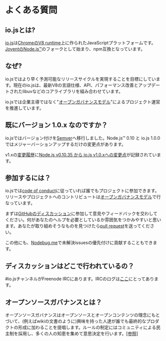 <!-- 
# FAQ 
-->

# よくある質問

<!-- 
## What is io.js? 
-->

## io.jsとは?

<!-- 
[io.js](https://github.com/nodejs/io.js) is a JavaScript platform built on [Chrome's V8 runtime](http://code.google.com/p/v8/). This project began as a fork of [Joyent's Node.js™](https://nodejs.org/) and is compatible with the [npm](https://www.npmjs.com/) ecosystem. 
-->

[io.js](https://github.com/nodejs/io.js)は[ChromeのV8 runtime](http://code.google.com/p/v8/)上に作られたJavaScriptプラットフォームです。[JoyentのNode.js™](https://nodejs.org/)のフォークとして始まり、npm互換となっています。

<!-- 
## Why? 
-->

## なぜ?

<!-- 
io.js aims to provide faster and predictable release cycles. It currently merges in the latest language, API and performance improvements to V8 while also updating libuv and other base libraries. 
-->

io.jsではより早く予測可能なリリースサイクルを実現することを目標にしています。現在のio.jsは、最新V8の言語仕様、API、パフォーマンス改善とアップデートされたlibuvなどのコアライブラリを組み合わせています。

<!-- 
This project aims to continue development of io.js under an "[open governance model](https://github.com/nodejs/io.js/blob/master/GOVERNANCE.md#readme)" as opposed to corporate stewardship. 
-->

io.jsでは企業主導ではなく"[オープンガバナンスモデル](https://github.com/nodejs/io.js/blob/master/GOVERNANCE.md#readme)"によるプロジェクト運営を推進しています。

<!-- 
## Version 1.0.x? 
-->

## 既にバージョン 1.0.x なのですか？

<!-- 
io.js has moved to [Semver](http://semver.org/) and the changes between Node.js™ 0.10 and io.js 1.0.0 were significant enough to warrant a major version increment. 
-->

io.jsではバージョン付けを[Semver](http://semver.org/)へ移行しました。Node.js™ 0.10 と io.js 1.0.0 ではメジャーバーションアップするだけの変更点があります。

<!-- 
Our [CHANGELOG](https://github.com/nodejs/io.js/blob/v1.x/CHANGELOG.md) for v1.x provides a [summary of changes from Node.js v0.10.35 to io.js v1.0.x](https://github.com/nodejs/io.js/blob/v1.x/CHANGELOG.md#summary-of-changes-from-nodejs-v01035-to-iojs-v100). 
-->

v1.xの[変更履歴](https://github.com/nodejs/io.js/blob/v1.x/CHANGELOG.md)に[Node.js v0.10.35 から io.js v1.0.xへの変更点](https://github.com/nodejs/io.js/blob/v1.x/CHANGELOG.md#summary-of-changes-from-nodejs-v01035-to-iojs-v100)が記録されています。

<!-- 
## How can I contribute? 
-->

## 参加するには？

<!-- 
Everyone can help. io.js adheres to a [code of conduct](https://github.com/nodejs/io.js/blob/master/CONTRIBUTING.md#code-of-conduct), and contributions, releases, and contributorship are under an [open governance](https://github.com/nodejs/io.js/blob/master/GOVERNANCE.md#readme) model. 
-->

io.jsでは[code of conduct](https://github.com/nodejs/io.js/blob/master/CONTRIBUTING.md#code-of-conduct)に従っていれば誰でもプロジェクトに参加できます。リリースやプロジェクトへのコントリビュートは[オープンガバナンスモデル](https://github.com/nodejs/io.js/blob/master/GOVERNANCE.md#readme)で行なっています。

<!-- 
To get started, there are open [ discussions on GitHub](https://github.com/nodejs/io.js/issues), and we'd love to hear your feedback.
Becoming involved in discussions is a good way to get a feel of where you can help out further. If there is
something there you feel you can tackle, please [make a pull request](https://github.com/nodejs/io.js/blob/master/CONTRIBUTING.md#code-contributions). 
-->

まずは[GitHubのディスカッション](https://github.com/nodejs/io.js/issues)に参加して意見やフィードバックを交わしてください。何があなたのヘルプを必要としているか雰囲気をつかみやすいと思います。あなたが取り組めそうなものを見つけたら[pull request](https://github.com/nodejs/io.js/blob/master/CONTRIBUTING.md#code-contributions)を送ってください。

<!-- 
In addition, using [Nodebug.me](http://nodebug.me/) is a good way to help Triage the issues in the backlog. 
-->

この他にも、[Nodebug.me](http://nodebug.me/)で未解決issuesの優先付けに貢献することもできます。

<!-- 
## Where do discussions take place? 
-->

## ディスカッションはどこで行われているの？

<!-- 
There is an #io.js channel on Freenode IRC. We keep logs of the channel [here](http://logs.libuv.org/io.js/latest). 
-->

\#io.jsチャンネルがFreenode IRCにあります。IRCのログは[ここ](http://logs.libuv.org/io.js/latest)にとってあります。

<!-- 
## What is open source governance? 
-->

## オープンソースガバナンスとは？

<!-- 
Open source governance advocates the application of the philosophies of the open source and open content movements in order to enable any interested party to add to the creation of the end product, as with a wiki document. Legislation is democratically opened to the general citizenry, employing their collective wisdom to benefit the decision-making process and improve democracy. [[source]](https://en.wikipedia.org/wiki/Open-source_governance) 
-->

オープンソースガバナンスはオープンソースとオープンコンテンツの理念にもとづいて、(例えばwikiの文書のように)興味を持った人達が誰でも最終的なプロダクトの形成に加わることを提唱します。ルールの制定にはコミュニティによる民主制を採用し、多くの人の知恵を集めて意思決定を行います。[[参照]](https://en.wikipedia.org/wiki/Open-source_governance)

